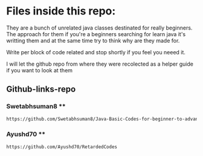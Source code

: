 # Files inside this repo: 


They are a bunch of unrelated java classes destinated for really beginners. 
The approach for them if you're a beginners searching for learn java it's writting them
and at the same time try to think why are they made for. 

Write per block of code related and stop shortly if you feel you neeed it. 


I will let the github repo from where they were recolected as a helper guide if you want to look at them 


## Github-links-repo

### Swetabhsuman8 **
```sh 
https://github.com/Swetabhsuman8/Java-Basic-Codes-for-beginner-to-advance
```


### Ayushd70 **
```sh 
https://github.com/Ayushd70/RetardedCodes 
```